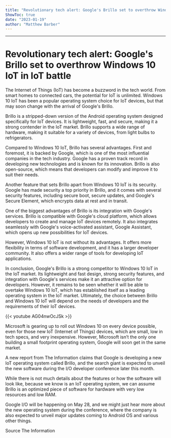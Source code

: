 ```yaml
---
title: "Revolutionary tech alert: Google's Brillo set to overthrow Windows 10 Iot in IoT battle"
ShowToc: true 
date: "2023-01-19"
author: "Matthew Barber"
---
```

*****
# Revolutionary tech alert: Google's Brillo set to overthrow Windows 10 IoT in IoT battle

The Internet of Things (IoT) has become a buzzword in the tech world. From smart homes to connected cars, the potential for IoT is unlimited. Windows 10 IoT has been a popular operating system choice for IoT devices, but that may soon change with the arrival of Google's Brillo.

Brillo is a stripped-down version of the Android operating system designed specifically for IoT devices. It is lightweight, fast, and secure, making it a strong contender in the IoT market. Brillo supports a wide range of hardware, making it suitable for a variety of devices, from light bulbs to refrigerators.

Compared to Windows 10 IoT, Brillo has several advantages. First and foremost, it is backed by Google, which is one of the most influential companies in the tech industry. Google has a proven track record in developing new technologies and is known for its innovation. Brillo is also open-source, which means that developers can modify and improve it to suit their needs.

Another feature that sets Brillo apart from Windows 10 IoT is its security. Google has made security a top priority in Brillo, and it comes with several security features, including secure boot, secure updates, and Google's Secure Element, which encrypts data at rest and in transit.

One of the biggest advantages of Brillo is its integration with Google's services. Brillo is compatible with Google's cloud platform, which allows developers to create and manage IoT devices remotely. It also integrates seamlessly with Google's voice-activated assistant, Google Assistant, which opens up new possibilities for IoT devices.

However, Windows 10 IoT is not without its advantages. It offers more flexibility in terms of software development, and it has a larger developer community. It also offers a wider range of tools for developing IoT applications.

In conclusion, Google's Brillo is a strong competitor to Windows 10 IoT in the IoT market. Its lightweight and fast design, strong security features, and integration with Google's services make it an attractive option for developers. However, it remains to be seen whether it will be able to overtake Windows 10 IoT, which has established itself as a leading operating system in the IoT market. Ultimately, the choice between Brillo and Windows 10 IoT will depend on the needs of developers and the requirements of their IoT devices.

{{< youtube AG04nwOcJSk >}} 



Microsoft is gearing up to roll out Windows 10 on every device possible, even for those new IoT (Internet of Things) devices, which are small, low in tech specs, and very inexpensive. However, Microsoft isn’t the only one building a small footprint operating system, Google will soon get in the same market.
 
A new report from The Information claims that Google is developing a new IoT operating system called Brillo, and the search giant is expected to unveil the new software during the I/O developer conference later this month.
 
While there is not much details about the features or how the software will look like, because we know is an IoT operating system, we can assume Brillo is an optimized piece of software for hardware with very low resources and low RAM.
 
Google I/O will be happening on May 28, and we might just hear more about the new operating system during the conference, where the company is also expected to unveil major updates coming to Android OS and various other things.
 
Source The Information




